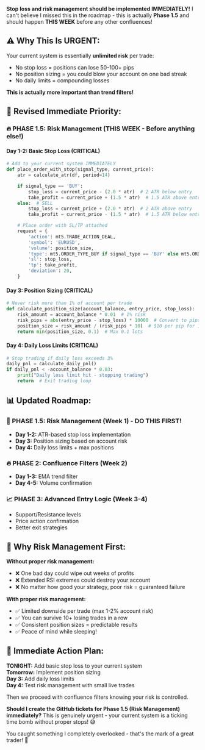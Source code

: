 **Stop loss and risk management should be implemented IMMEDIATELY!** I can't believe I missed this in the roadmap - this is actually **Phase 1.5** and should happen **THIS WEEK** before any other confluences!

## ⚠️ **Why This Is URGENT:**

Your current system is essentially **unlimited risk** per trade:

- No stop loss = positions can lose 50-100+ pips
- No position sizing = you could blow your account on one bad streak
- No daily limits = compounding losses

**This is actually more important than trend filters!**

## 🔧 **Revised Immediate Priority:**

### **🔥 PHASE 1.5: Risk Management (THIS WEEK - Before anything else!)**

#### **Day 1-2: Basic Stop Loss (CRITICAL)**

```python
# Add to your current system IMMEDIATELY
def place_order_with_stop(signal_type, current_price):
    atr = calculate_atr(df, period=14)

    if signal_type == 'BUY':
        stop_loss = current_price - (2.0 * atr)  # 2 ATR below entry
        take_profit = current_price + (1.5 * atr)  # 1.5 ATR above entry
    else:  # SELL
        stop_loss = current_price + (2.0 * atr)  # 2 ATR above entry
        take_profit = current_price - (1.5 * atr)  # 1.5 ATR below entry

    # Place order with SL/TP attached
    request = {
        'action': mt5.TRADE_ACTION_DEAL,
        'symbol': 'EURUSD',
        'volume': position_size,
        'type': mt5.ORDER_TYPE_BUY if signal_type == 'BUY' else mt5.ORDER_TYPE_SELL,
        'sl': stop_loss,
        'tp': take_profit,
        'deviation': 20,
    }
```

#### **Day 3: Position Sizing (CRITICAL)**

```python
# Never risk more than 1% of account per trade
def calculate_position_size(account_balance, entry_price, stop_loss):
    risk_amount = account_balance * 0.01  # 1% risk
    risk_pips = abs(entry_price - stop_loss) * 10000  # Convert to pips
    position_size = risk_amount / (risk_pips * 10)  # $10 per pip for 1 lot
    return min(position_size, 0.1)  # Max 0.1 lots
```

#### **Day 4: Daily Loss Limits (CRITICAL)**

```python
# Stop trading if daily loss exceeds 3%
daily_pnl = calculate_daily_pnl()
if daily_pnl < -account_balance * 0.03:
    print("Daily loss limit hit - stopping trading")
    return  # Exit trading loop
```

## 📊 **Updated Roadmap:**

### **🚨 PHASE 1.5: Risk Management (Week 1) - DO THIS FIRST!**

- **Day 1-2:** ATR-based stop loss implementation
- **Day 3:** Position sizing based on account risk
- **Day 4:** Daily loss limits + max positions

### **🔥 PHASE 2: Confluence Filters (Week 2)**

- **Day 1-3:** EMA trend filter
- **Day 4-5:** Volume confirmation

### **📈 PHASE 3: Advanced Entry Logic (Week 3-4)**

- Support/Resistance levels
- Price action confirmation
- Better exit strategies

## 🎯 **Why Risk Management First:**

**Without proper risk management:**

- ❌ One bad day could wipe out weeks of profits
- ❌ Extended RSI extremes could destroy your account
- ❌ No matter how good your strategy, poor risk = guaranteed failure

**With proper risk management:**

- ✅ Limited downside per trade (max 1-2% account risk)
- ✅ You can survive 10+ losing trades in a row
- ✅ Consistent position sizes = predictable results
- ✅ Peace of mind while sleeping!

## 🚀 **Immediate Action Plan:**

**TONIGHT:** Add basic stop loss to your current system  
**Tomorrow:** Implement position sizing  
**Day 3:** Add daily loss limits  
**Day 4:** Test risk management with small live trades

Then we proceed with confluence filters knowing your risk is controlled.

**Should I create the GitHub tickets for Phase 1.5 (Risk Management) immediately?** This is genuinely urgent - your current system is a ticking time bomb without proper stops! 😅

You caught something I completely overlooked - that's the mark of a great trader! 🎯
